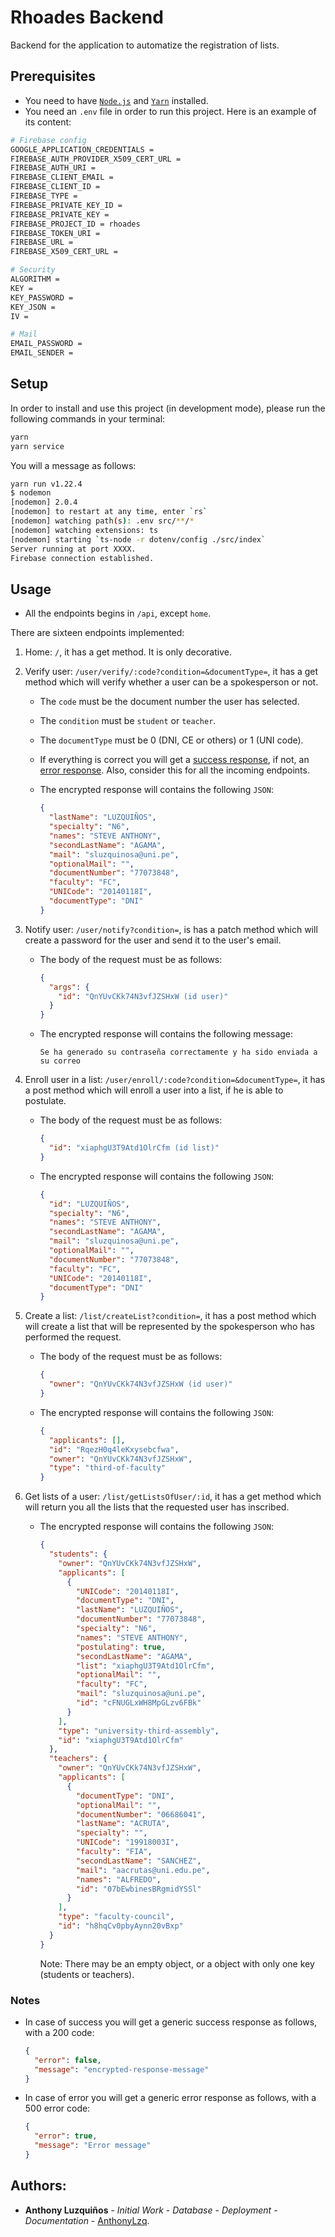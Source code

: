 # Rhoades Backend

Backend for the application to automatize the registration of lists.

## Prerequisites

- You need to have [`Node.js`](https://nodejs.org/en/) and [`Yarn`](https://yarnpkg.com/) installed.
- You need an `.env` file in order to run this project. Here is an example of its content:

```bash
# Firebase config
GOOGLE_APPLICATION_CREDENTIALS =
FIREBASE_AUTH_PROVIDER_X509_CERT_URL =
FIREBASE_AUTH_URI =
FIREBASE_CLIENT_EMAIL =
FIREBASE_CLIENT_ID =
FIREBASE_TYPE =
FIREBASE_PRIVATE_KEY_ID =
FIREBASE_PRIVATE_KEY =
FIREBASE_PROJECT_ID = rhoades
FIREBASE_TOKEN_URI =
FIREBASE_URL =
FIREBASE_X509_CERT_URL =

# Security
ALGORITHM =
KEY =
KEY_PASSWORD =
KEY_JSON =
IV =

# Mail
EMAIL_PASSWORD =
EMAIL_SENDER =
```

## Setup

In order to install and use this project (in development mode), please run the following commands in your terminal:

```bash
yarn
yarn service
```

You will a message as follows:

```bash
yarn run v1.22.4
$ nodemon
[nodemon] 2.0.4
[nodemon] to restart at any time, enter `rs`
[nodemon] watching path(s): .env src/**/*
[nodemon] watching extensions: ts
[nodemon] starting `ts-node -r dotenv/config ./src/index`
Server running at port XXXX.
Firebase connection established.
```

## Usage

- All the endpoints begins in `/api`, except `home`.

There are sixteen endpoints implemented:

1. Home: `/`, it has a get method. It is only decorative.
2. Verify user: `/user/verify/:code?condition=&documentType=`, it has a get method which will verify whether a user can be a spokesperson or not.

   - The `code` must be the document number the user has selected.

   - The `condition` must be `student` or `teacher`.

   - The `documentType` must be 0 (DNI, CE or others) or 1 (UNI code).

   - If everything is correct you will get a [success response](#success), if not, an [error response](#error). Also, consider this for all the incoming endpoints.

   - The encrypted response will contains the following `JSON`:
     ```json
     {
       "lastName": "LUZQUIÑOS",
       "specialty": "N6",
       "names": "STEVE ANTHONY",
       "secondLastName": "AGAMA",
       "mail": "sluzquinosa@uni.pe",
       "optionalMail": "",
       "documentNumber": "77073848",
       "faculty": "FC",
       "UNICode": "20140118I",
       "documentType": "DNI"
     }
     ```

3. Notify user: `/user/notify?condition=`, is has a patch method which will create a password for the user and send it to the user's email.

   - The body of the request must be as follows:

     ```json
     {
       "args": {
         "id": "QnYUvCKk74N3vfJZSHxW (id user)"
       }
     }
     ```

   - The encrypted response will contains the following message:

     ```
     Se ha generado su contraseña correctamente y ha sido enviada a su correo
     ```

4. Enroll user in a list: `/user/enroll/:code?condition=&documentType=`, it has a post method which will enroll a user into a list, if he is able to postulate.

   - The body of the request must be as follows:

     ```json
     {
       "id": "xiaphgU3T9Atd1OlrCfm (id list)"
     }
     ```

   - The encrypted response will contains the following `JSON`:
     ```json
     {
       "id": "LUZQUIÑOS",
       "specialty": "N6",
       "names": "STEVE ANTHONY",
       "secondLastName": "AGAMA",
       "mail": "sluzquinosa@uni.pe",
       "optionalMail": "",
       "documentNumber": "77073848",
       "faculty": "FC",
       "UNICode": "20140118I",
       "documentType": "DNI"
     }
     ```

5. Create a list: `/list/createList?condition=`, it has a post method which will create a list that will be represented by the spokesperson who has performed the request.

   - The body of the request must be as follows:

     ```json
     {
       "owner": "QnYUvCKk74N3vfJZSHxW (id user)"
     }
     ```

   - The encrypted response will contains the following `JSON`:

     ```json
     {
       "applicants": [],
       "id": "RqezH0q4leKxysebcfwa",
       "owner": "QnYUvCKk74N3vfJZSHxW",
       "type": "third-of-faculty"
     }
     ```

6. Get lists of a user: `/list/getListsOfUser/:id`, it has a get method which will return you all the lists that the requested user has inscribed.

   - The encrypted response will contains the following `JSON`:

     ```json
     {
       "students": {
         "owner": "QnYUvCKk74N3vfJZSHxW",
         "applicants": [
           {
             "UNICode": "20140118I",
             "documentType": "DNI",
             "lastName": "LUZQUIÑOS",
             "documentNumber": "77073848",
             "specialty": "N6",
             "names": "STEVE ANTHONY",
             "postulating": true,
             "secondLastName": "AGAMA",
             "list": "xiaphgU3T9Atd1OlrCfm",
             "optionalMail": "",
             "faculty": "FC",
             "mail": "sluzquinosa@uni.pe",
             "id": "cFNUGLxWH8MpGLzv6FBk"
           }
         ],
         "type": "university-third-assembly",
         "id": "xiaphgU3T9Atd1OlrCfm"
       },
       "teachers": {
         "owner": "QnYUvCKk74N3vfJZSHxW",
         "applicants": [
           {
             "documentType": "DNI",
             "optionalMail": "",
             "documentNumber": "06686041",
             "lastName": "ACRUTA",
             "specialty": "",
             "UNICode": "19918003I",
             "faculty": "FIA",
             "secondLastName": "SANCHEZ",
             "mail": "aacrutas@uni.edu.pe",
             "names": "ALFREDO",
             "id": "07bEwbinesBRgmidYSSl"
           }
         ],
         "type": "faculty-council",
         "id": "h8hqCv0pbyAynn20vBxp"
       }
     }
     ```

     Note: There may be an empty object, or a object with only one key (students or teachers).

### Notes

- <a id="success"></a>In case of success you will get a generic success response as follows, with a 200 code:

  ```json
  {
    "error": false,
    "message": "encrypted-response-message"
  }
  ```

- <a id="error"></a>In case of error you will get a generic error response as follows, with a 500 error code:

  ```json
  {
    "error": true,
    "message": "Error message"
  }
  ```

## Authors:

- **Anthony Luzquiños** - _Initial Work_ - _Database_ - _Deployment_ - _Documentation_ - [AnthonyLzq](https://github.com/AnthonyLzq).
